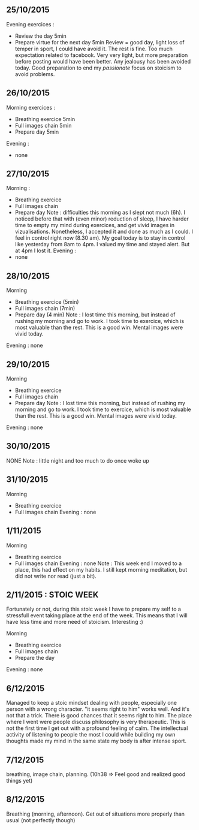 ## 25/10/2015
Evening exercices :
- Review the day 5min
- Prepare virtue for the next day 5min
Review = good day, light loss of temper in sport, I could have avoid it. The rest is fine. Too much expectation related to facebook. Very very light, but more preparation before posting would have been better. Any jealousy has been avoided today. Good preparation to end my *passionate* focus on stoicism to avoid problems.

## 26/10/2015
Morning exercices :
- Breathing exercice 5min
- Full images chain 5min
- Prepare day 5min

Evening :
- none

## 27/10/2015
Morning :
- Breathing exercice 
- Full images chain 
- Prepare day 
Note : difficulties this morning as I slept not much (6h). I noticed before that with (even minor) reduction of sleep, I have harder time to empty my mind during exercices, and get vivid images in vizualisations. Nonetheless, I accepted it and done as much as I could. I feel in control right now (8.30 am). My goal today is to stay in control like yesterday from 8am to 4pm. I valued my time and stayed alert. But at 4pm I lost it.
Evening :
- none

## 28/10/2015
Morning
- Breathing exercice (5min)
- Full images chain (7min)
- Prepare day (4 min)
Note : I lost time this morning, but instead of rushing my morning and go to work. I took time to exercice, which is most valuable than the rest. This is a good win. Mental images were vivid today.

Evening : none

## 29/10/2015
Morning
- Breathing exercice 
- Full images chain 
- Prepare day 
Note : I lost time this morning, but instead of rushing my morning and go to work. I took time to exercice, which is most valuable than the rest. This is a good win. Mental images were vivid today.

Evening : none

## 30/10/2015
NONE
Note : little night and too much to do once woke up

## 31/10/2015
Morning
- Breathing exercice 
- Full images chain 
Evening : none

## 1/11/2015
Morning
- Breathing exercice 
- Full images chain 
Evening : none
Note : This week end I moved to a place, this had effect on my habits. I still kept morning meditation, but did not write nor read (just a bit). 

## 2/11/2015 : STOIC WEEK
Fortunately or not, during this stoic week I have to prepare my self to a stressfull event taking place at the end of the week. This means that I will have less time and more need of stoicism. Interesting :)

Morning
- Breathing exercice 
- Full images chain 
- Prepare the day

Evening : none

## 6/12/2015
Managed to keep a stoic mindset dealing with people, especially one person with a wrong character. "it seems right to him" works well. And it's not that a trick. There is good chances that it seems right to him.
The place where I went were people discuss philosophy is very therapeutic. This is not the first time I get out with a profound feeling of calm. The intellectual activity of listening to people the most I could while building my own thoughts made my mind in the same state my body is after intense sport.

## 7/12/2015
breathing, image chain, planning. (10h38 => Feel good and realized good things yet)

## 8/12/2015
Breathing (morning, afternoon).
Get out of situations more properly than usual (not perfectly though)

